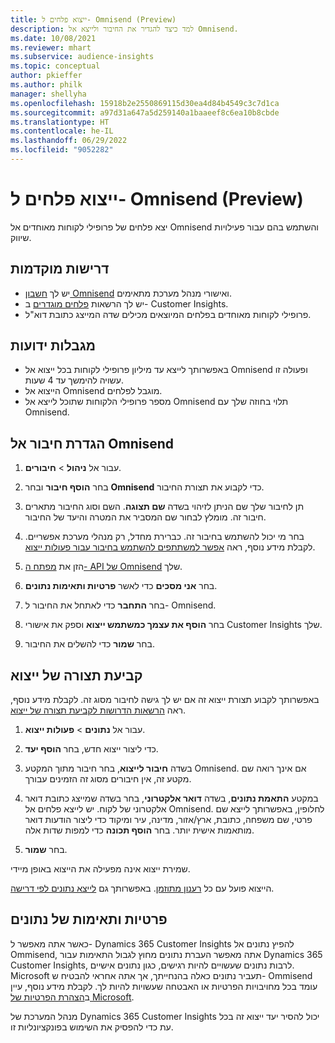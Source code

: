 ```yaml
---
title: ייצוא פלחים ל- Omnisend ‏(Preview)
description: למד כיצד להגדיר את החיבור ולייצא אל Omnisend.
ms.date: 10/08/2021
ms.reviewer: mhart
ms.subservice: audience-insights
ms.topic: conceptual
author: pkieffer
ms.author: philk
manager: shellyha
ms.openlocfilehash: 15918b2e2550869115d30ea4d84b4549c3c7d1ca
ms.sourcegitcommit: a97d31a647a5d259140a1baaeef8c6ea10b8cbde
ms.translationtype: HT
ms.contentlocale: he-IL
ms.lasthandoff: 06/29/2022
ms.locfileid: "9052282"
---
```

# <a name="export-segments-to-omnisend-preview"></a>ייצוא פלחים ל- Omnisend ‏(Preview)

יצא פלחים של פרופילי לקוחות מאוחדים אל Omnisend והשתמש בהם עבור פעילויות שיווק.

## <a name="prerequisites"></a>דרישות מוקדמות

-   יש לך [חשבון Omnisend](https://www.omnisend.com/) ואישורי מנהל מערכת מתאימים.
-   יש לך הרשאות [פלחים מוגדרים](segments.md) ב- Customer Insights.
-   פרופילי לקוחות מאוחדים בפלחים המיוצאים מכילים שדה המייצג כתובת דוא"ל.

## <a name="known-limitations"></a>מגבלות ידועות

- באפשרותך לייצא עד מיליון פרופילי לקוחות בכל ייצוא אל Omnisend ופעולה זו עשויה להימשך עד 4 שעות.
- הייצוא אל Omnisend מוגבל לפלחים.
- מספר פרופילי הלקוחות שתוכל לייצא אל Omnisend תלוי בחוזה שלך עם Omnisend.

## <a name="set-up-connection-to-omnisend"></a>הגדרת חיבור אל Omnisend

1. עבור אל **ניהול** > **חיבורים**.

1. בחר **הוסף חיבור** ובחר **Omnisend** כדי לקבוע את תצורת החיבור.

1. תן לחיבור שלך שם הניתן לזיהוי בשדה **שם תצוגה**. השם וסוג החיבור מתארים חיבור זה. מומלץ לבחור שם המסביר את המטרה והיעד של החיבור.

1. בחר מי יכול להשתמש בחיבור זה. כברירת מחדל, רק מנהלי מערכת אפשריים. לקבלת מידע נוסף, ראה [אפשר למשתתפים להשתמש בחיבור עבור פעולות ייצוא](connections.md#allow-contributors-to-use-a-connection-for-exports).

1. הזן את [מפתח ה- API של Omnisend](https://support.omnisend.com/en/articles/1061890-generating-api-key) שלך.

1. בחר **אני מסכים** כדי לאשר **פרטיות ותאימות נתונים**.

1. בחר **התחבר** כדי לאתחל את החיבור ל- Omnisend.

1. בחר **הוסף את עצמך כמשתמש ייצוא** וספק את אישורי Customer Insights שלך.

1. בחר **שמור** כדי להשלים את החיבור.

## <a name="configure-an-export"></a>קביעת תצורה של ייצוא

באפשרותך לקבוע תצורת ייצוא זה אם יש לך גישה לחיבור מסוג זה. לקבלת מידע נוסף, ראה [הרשאות הדרושות לקביעת תצורה של ייצוא](export-destinations.md#set-up-a-new-export).

1. עבור אל **נתונים** > **פעולות ייצוא**.

1. כדי ליצור ייצוא חדש, בחר **הוסף יעד**.

1. בשדה **חיבור לייצוא**, בחר חיבור מתוך המקטע Omnisend. אם אינך רואה שם מקטע זה, אין חיבורים מסוג זה הזמינים עבורך.

1. במקטע **התאמת נתונים**, בשדה **דואר אלקטרוני**, בחר בשדה שמייצג כתובת דואר אלקטרוני של לקוח. יש לייצא פלחים אל Omnisend. לחלופין, באפשרותך לייצא שם פרטי, שם משפחה, כתובת, ארץ/אזור, מדינה, עיר ומיקוד כדי ליצור הודעות דואר מותאמות אישית יותר. בחר **הוסף תכונה** כדי למפות שדות אלה.

1. בחר **שמור**.

שמירת ייצוא אינה מפעילה את הייצוא באופן מיידי.

הייצוא פועל עם כל [רענון מתוזמן](system.md#schedule-tab). באפשרותך גם [לייצא נתונים לפי דרישה](export-destinations.md#run-exports-on-demand). 


## <a name="data-privacy-and-compliance"></a>פרטיות ותאימות של נתונים

כאשר אתה מאפשר ל- Dynamics 365 Customer Insights להפיץ נתונים אל Ommisend, אתה מאפשר העברת נתונים מחוץ לגבול התאימות עבור Dynamics 365 Customer Insights, לרבות נתונים שעשויים להיות רגישים, כגון נתונים אישיים. Microsoft תעביר נתונים כאלה בהנחייתך, אך אתה אחראי להבטיח ש- Ommisend עומד בכל מחויבויות הפרטיות או האבטחה שעשויות להיות לך. לקבלת מידע נוסף, עיין ב[הצהרת הפרטיות של Microsoft](https://go.microsoft.com/fwlink/?linkid=396732).

מנהל המערכת של Dynamics 365 Customer Insights יכול להסיר יעד ייצוא זה בכל עת כדי להפסיק את השימוש בפונקציונליות זו.
